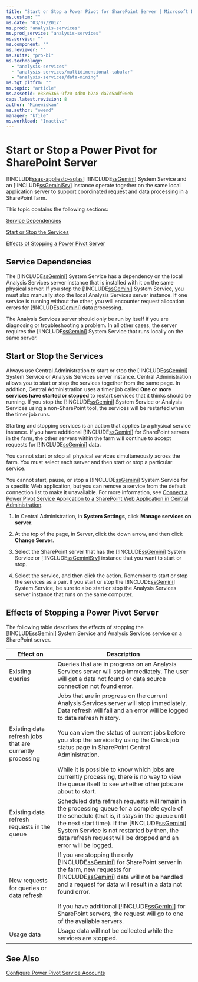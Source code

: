 ```yaml
---
title: "Start or Stop a Power Pivot for SharePoint Server | Microsoft Docs"
ms.custom: ""
ms.date: "03/07/2017"
ms.prod: "analysis-services"
ms.prod_service: "analysis-services"
ms.service: ""
ms.component: ""
ms.reviewer: ""
ms.suite: "pro-bi"
ms.technology: 
  - "analysis-services"
  - "analysis-services/multidimensional-tabular"
  - "analysis-services/data-mining"
ms.tgt_pltfrm: ""
ms.topic: "article"
ms.assetid: e38e6366-9f20-4db0-b2a8-da7d5adf00eb
caps.latest.revision: 8
author: "Minewiskan"
ms.author: "owend"
manager: "kfile"
ms.workload: "Inactive"
---
```

# Start or Stop a Power Pivot for SharePoint Server
[!INCLUDE[ssas-appliesto-sqlas](../../includes/ssas-appliesto-sqlas.md)]
  [!INCLUDE[ssGemini](../../includes/ssgemini-md.md)] System Service and an [!INCLUDE[ssGeminiSrv](../../includes/ssgeminisrv-md.md)] instance operate together on the same local application server to support coordinated request and data processing in a SharePoint farm.  
  
 This topic contains the following sections:  
  
 [Service Dependencies](#dependencies)  
  
 [Start or Stop the Services](#startstop)  
  
 [Effects of Stopping a Power Pivot Server](#effects)  
  
##  <a name="dependencies"></a> Service Dependencies  
 The [!INCLUDE[ssGemini](../../includes/ssgemini-md.md)] System Service has a dependency on the local Analysis Services server instance that is installed with it on the same physical server. If you stop the [!INCLUDE[ssGemini](../../includes/ssgemini-md.md)] System Service, you must also manually stop the local Analysis Services server instance. If one service is running without the other, you will encounter request allocation errors for [!INCLUDE[ssGemini](../../includes/ssgemini-md.md)] data processing.  
  
 The Analysis Services server should only be run by itself if you are diagnosing or troubleshooting a problem. In all other cases, the server requires the [!INCLUDE[ssGemini](../../includes/ssgemini-md.md)] System Service that runs locally on the same server.  
  
##  <a name="startstop"></a> Start or Stop the Services  
 Always use Central Administration to start or stop the [!INCLUDE[ssGemini](../../includes/ssgemini-md.md)] System Service or Analysis Services server instance. Central Administration allows you to start or stop the services together from the same page. In addition, Central Administration uses a timer job called **One or more services have started or stopped** to restart services that it thinks should be running. If you stop the [!INCLUDE[ssGemini](../../includes/ssgemini-md.md)] System Service or Analysis Services using a non-SharePoint tool, the services will be restarted when the timer job runs.  
  
 Starting and stopping services is an action that applies to a physical service instance. If you have additional [!INCLUDE[ssGemini](../../includes/ssgemini-md.md)] for SharePoint servers in the farm, the other servers within the farm will continue to accept requests for [!INCLUDE[ssGemini](../../includes/ssgemini-md.md)] data.  
  
 You cannot start or stop all physical services simultaneously across the farm. You must select each server and then start or stop a particular service.  
  
 You cannot start, pause, or stop a [!INCLUDE[ssGemini](../../includes/ssgemini-md.md)] System Service for a specific Web application, but you can remove a service from the default connection list to make it unavailable. For more information, see [Connect a Power Pivot Service Application to a SharePoint Web Application in Central Administration](../../analysis-services/power-pivot-sharepoint/connect-power-pivot-service-app-to-sharepoint-web-app-in-ca.md).  
  
1.  In Central Administration, in **System Settings**, click **Manage services on server**.  
  
2.  At the top of the page, in Server, click the down arrow, and then click **Change Server**.  
  
3.  Select the SharePoint server that has the [!INCLUDE[ssGemini](../../includes/ssgemini-md.md)] System Service or [!INCLUDE[ssGeminiSrv](../../includes/ssgeminisrv-md.md)] instance that you want to start or stop.  
  
4.  Select the service, and then click the action. Remember to start or stop the services as a pair. If you start or stop the [!INCLUDE[ssGemini](../../includes/ssgemini-md.md)] System Service, be sure to also start or stop the Analysis Services server instance that runs on the same computer.  
  
##  <a name="effects"></a> Effects of Stopping a Power Pivot Server  
 The following table describes the effects of stopping the [!INCLUDE[ssGemini](../../includes/ssgemini-md.md)] System Service and Analysis Services service on a SharePoint server.  
  
|Effect on|Description|  
|---------------|-----------------|  
|Existing queries|Queries that are in progress on an Analysis Services server will stop immediately. The user will get a data not found or data source connection not found error.|  
|Existing data refresh jobs that are currently processing|Jobs that are in progress on the current Analysis Services server will stop immediately. Data refresh will fail and an error will be logged to data refresh history.<br /><br /> You can view the status of current jobs before you stop the service by using the Check job status page in SharePoint Central Administration.<br /><br /> While it is possible to know which jobs are currently processing, there is no way to view the queue itself to see whether other jobs are about to start.|  
|Existing data refresh requests in the queue|Scheduled data refresh requests will remain in the processing queue for a complete cycle of the schedule (that is, it stays in the queue until the next start time). If the [!INCLUDE[ssGemini](../../includes/ssgemini-md.md)] System Service is not restarted by then, the data refresh request will be dropped and an error will be logged.|  
|New requests for queries or data refresh|If you are stopping the only [!INCLUDE[ssGemini](../../includes/ssgemini-md.md)] for SharePoint server in the farm, new requests for [!INCLUDE[ssGemini](../../includes/ssgemini-md.md)] data will not be handled and a request for data will result in a data not found error.<br /><br /> If you have additional [!INCLUDE[ssGemini](../../includes/ssgemini-md.md)] for SharePoint servers, the request will go to one of the available servers.|  
|Usage data|Usage data will not be collected while the services are stopped.|  
  
## See Also  
 [Configure Power Pivot Service Accounts](../../analysis-services/power-pivot-sharepoint/configure-power-pivot-service-accounts.md)  
  
  
